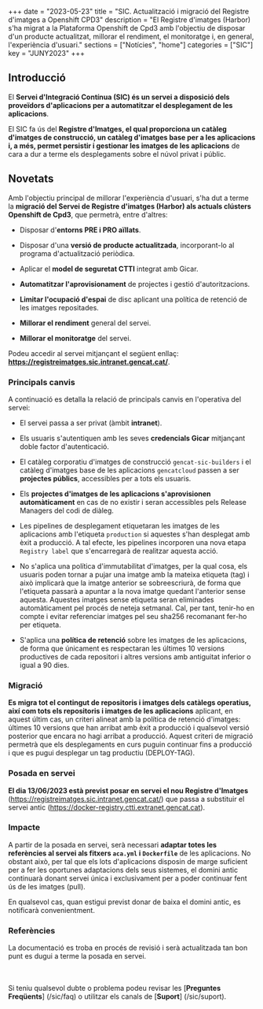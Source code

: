 +++
date        = "2023-05-23"
title       = "SIC. Actualització i migració del Registre d'imatges a Openshift CPD3"
description = "El Registre d'imatges (Harbor) s'ha migrat a la Plataforma Openshift de Cpd3 amb l'objectiu de disposar d'un producte actualitzat, millorar el rendiment, el monitoratge i, en general, l'experiència d'usuari."
sections    = ["Notícies", "home"]
categories  = ["SIC"]
key         = "JUNY2023"
+++

## Introducció

El **Servei d'Integració Contínua (SIC) és un servei a disposició dels proveïdors d'aplicacions per a automatitzar
el desplegament de les aplicacions**.

El SIC fa ús del **Registre d'Imatges, el qual proporciona un catàleg d'imatges de construcció, un catàleg d'imatges base
per a les aplicacions i, a més, permet persistir i gestionar les imatges de les aplicacions** de cara a dur a terme
els desplegaments sobre el núvol privat i públic.

## Novetats

Amb l'objectiu principal de millorar l'experiència d'usuari, s'ha dut a terme la **migració del Servei de Registre d'imatges
(Harbor) als actuals clústers Openshift de Cpd3**, que permetrà, entre d'altres:

- Disposar d'**entorns PRE i PRO aïllats**.

- Disposar d'una **versió de producte actualitzada**, incorporant-lo al programa d'actualització periòdica.

- Aplicar el **model de seguretat CTTI** integrat amb Gicar.

- **Automatitzar l'aprovisionament** de projectes i gestió d'autoritzacions.

- **Limitar l'ocupació d'espai** de disc aplicant una política de retenció de les imatges repositades.

- **Millorar el rendiment** general del servei.

- **Millorar el monitoratge** del servei.

Podeu accedir al servei mitjançant el següent enllaç: **https://registreimatges.sic.intranet.gencat.cat/**.

### Principals canvis

A continuació es detalla la relació de principals canvis en l'operativa del servei:

- El servei passa a ser privat (àmbit **intranet**).

- Els usuaris s'autentiquen amb les seves **credencials Gicar** mitjançant doble factor d'autenticació.

- El catàleg corporatiu d'imatges de construcció `gencat-sic-builders` i el catàleg d'imatges base de les aplicacions
`gencatcloud` passen a ser **projectes públics**, accessibles per a tots els usuaris.

- Els **projectes d'imatges de les aplicacions s'aprovisionen automàticament** en cas de no existir i seran accessibles
pels Release Managers del codi de diàleg.

- Les pipelines de desplegament etiquetaran les imatges de les aplicacions amb l'etiqueta `production` si aquestes
s'han desplegat amb èxit a producció. A tal efecte, les pipelines incorporen una nova etapa `Registry label` que
s'encarregarà de realitzar aquesta acció.

- No s'aplica una política d'immutabilitat d'imatges, per la qual cosa, els usuaris poden tornar a pujar una imatge
amb la mateixa etiqueta (tag) i això implicarà que la imatge anterior se sobreescriurà, de forma que l'etiqueta passarà
a apuntar a la nova imatge quedant l'anterior sense aquesta. Aquestes imatges sense etiqueta seran eliminades automàticament
pel procés de neteja setmanal. Cal, per tant, tenir-ho en compte i evitar referenciar imatges pel seu sha256 recomanant
fer-ho per etiqueta.

- S'aplica una **política de retenció** sobre les imatges de les aplicacions, de forma que únicament es respectaran les
últimes 10 versions productives de cada repositori i altres versions amb antiguitat inferior o igual a 90 dies.

### Migració

**Es migra tot el contingut de repositoris i imatges dels catàlegs operatius, així com tots els repositoris i imatges
de les aplicacions** aplicant, en aquest últim cas, un criteri alineat amb la política de retenció d'imatges: últimes 10
versions que han arribat amb èxit a producció i qualsevol versió posterior que encara no hagi arribat a producció. Aquest
criteri de migració permetrà que els desplegaments en curs puguin continuar fins a producció i que es pugui desplegar
un tag productiu (DEPLOY-TAG).

### Posada en servei

**El dia 13/06/2023 està previst posar en servei el nou Registre d'Imatges** (https://registreimatges.sic.intranet.gencat.cat/)
que passa a substituir el servei antic (https://docker-registry.ctti.extranet.gencat.cat).

### Impacte

A partir de la posada en servei, serà necessari **adaptar totes les referències al servei als fitxers `aca.yml` i `Dockerfile`**
de les aplicacions. No obstant això, per tal que els lots d'aplicacions disposin de marge suficient per a fer les
oportunes adaptacions dels seus sistemes, el domini antic continuarà donant servei única i exclusivament per a poder
continuar fent ús de les imatges (pull).

En qualsevol cas, quan estigui previst donar de baixa el domini antic, es notificarà convenientment.

### Referències

La documentació es troba en procés de revisió i serà actualitzada tan bon punt es dugui a terme la posada en servei.

<br/><br/>
Si teniu qualsevol dubte o problema podeu revisar les [**Preguntes Freqüents**] (/sic/faq) o utilitzar els canals de [**Suport**] (/sic/suport).